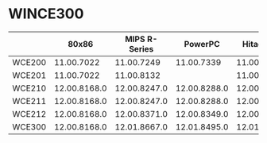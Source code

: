 # WINCE300

|        | 80x86        | MIPS R-Series | PowerPC      | Hitachi SH   | ARM          |
| ------ | ------------ | ------------- | ------------ | ------------ | ------------ |
| WCE200 | 11.00.7022   | 11.00.7249    | 11.00.7339   | 11.00.7300   |              |
| WCE201 | 11.00.7022   | 11.00.8132    |              | 11.00.8007   |              |
| WCE210 | 12.00.8168.0 | 12.00.8247.0  | 12.00.8288.0 | 12.00.8281.0 | 12.00.8274.0 |
| WCE211 | 12.00.8168.0 | 12.00.8247.0  | 12.00.8288.0 | 12.00.8281.0 | 12.00.8274.0 |
| WCE212 | 12.00.8168.0 | 12.00.8371.0  | 12.00.8349.0 | 12.00.8370.0 | 12.01.8569.0 |
| WCE300 | 12.00.8168.0 | 12.01.8667.0  | 12.01.8495.0 | 12.01.0014.0 | 12.01.8569.0 |
